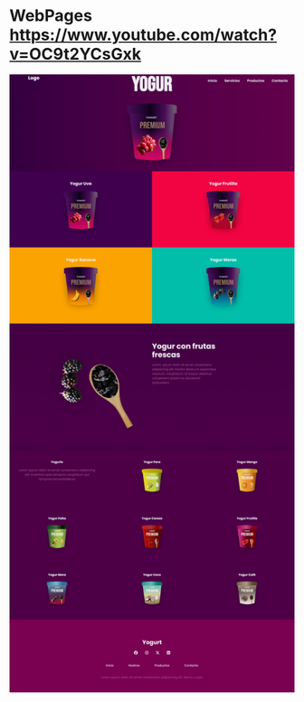 # WebPages  https://www.youtube.com/watch?v=OC9t2YCsGxk
<p align="center">
  <img src="preview.png" alt="preview del proyecto"  width="1600">
</p>